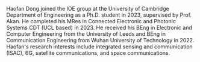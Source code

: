 Haofan Dong joined the IOE group at the University of Cambridge Department of Engineering as a Ph.D. student in 2023, supervised by Prof. Akan. He completed his MRes in Connected Electronic and Photonic Systems CDT (UCL based) in 2023. He received his BEng in Electronic and Computer Engineering from the University of Leeds and BEng in Communication Engineering from Wuhan University of Technology in 2022. Haofan's research interests include integrated sensing and communication (ISAC), 6G, satellite communications, and space communications.